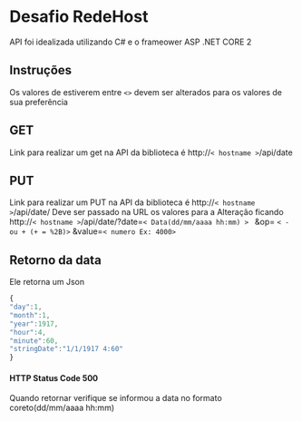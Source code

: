 # Desafio RedeHost

API foi idealizada utilizando  C# e o frameower ASP .NET CORE 2

## Instruções 
Os valores de estiverem entre `<>` devem ser alterados para os valores de sua preferência  
## GET

Link para realizar um get na API da biblioteca é http://`< hostname >`/api/date


## PUT 
Link para realizar um PUT na API da biblioteca é http://`< hostname >`/api/date/
Deve ser passado na URL os valores para a Alteração ficando 
 http://`< hostname >`/api/date/?date=`< Data(dd/mm/aaaa hh:mm) > ` &op= `< - ou + (+ = %2B)>` &value=`< numero Ex: 4000>`
## Retorno da data 
Ele retorna um Json

```javascript
{
"day":1,
"month":1,
"year":1917,
"hour":4,
"minute":60,
"stringDate":"1/1/1917 4:60"
}

```

#### HTTP Status Code 500
  Quando retornar verifique se informou a data no formato coreto(dd/mm/aaaa hh:mm)
